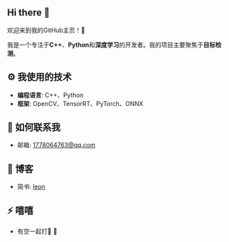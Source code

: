 ## Hi there 👋

<!--
**leon0514/leon0514** is a ✨ _special_ ✨ repository because its `README.md` (this file) appears on your GitHub profile.

Here are some ideas to get you started:

- 🔭 I’m currently working on ...
- 🌱 I’m currently learning ...
- 👯 I’m looking to collaborate on ...
- 🤔 I’m looking for help with ...
- 💬 Ask me about ...
- 📫 How to reach me: ...
- 😄 Pronouns: ...
- ⚡ Fun fact: ...
-->

欢迎来到我的GitHub主页！🎉

我是一个专注于**C++**、**Python**和**深度学习**的开发者。我的项目主要聚焦于**目标检测**。
  
## ⚙️ 我使用的技术

- **编程语言**: C++、Python
- **框架**: OpenCV、TensorRT、PyTorch、ONNX

## 🌱 如何联系我

- 邮箱: [1778064763@qq.com](1778064763@qq.com)

## 📂 博客
- 简书: [leon](https://www.jianshu.com/u/b249e2414aa4)

## ⚡ 嘻嘻
- 有空一起打🎱   🐶
